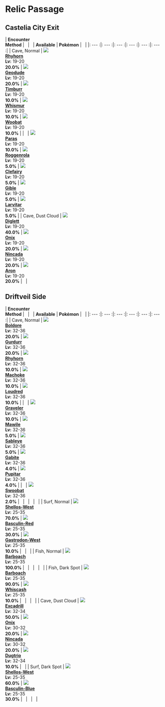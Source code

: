 # Relic Passage

## Castelia City Exit

| __Encounter<br>Method__ | &nbsp; | &nbsp; | __Available__ | __Pokémon__ | &nbsp; |
|: --- :|: --- :|: --- :|: --- :|: --- :|: --- :|
| Cave, Normal | ![][111] <br> __[Rhyhorn]__ <br> __Lv:__ 19-20 <br> __20.0%__ | ![][74] <br> __[Geodude]__ <br> __Lv:__ 19-20 <br> __20.0%__ | ![][532] <br> __[Timburr]__ <br> __Lv:__ 19-20 <br> __10.0%__ | ![][293] <br> __[Whismur]__ <br> __Lv:__ 19-20 <br> __10.0%__ | ![][527] <br> __[Woobat]__ <br> __Lv:__ 19-20 <br> __10.0%__ |
| &nbsp; | ![][46] <br> __[Paras]__ <br> __Lv:__ 19-20 <br> __10.0%__ | ![][524] <br> __[Roggenrola]__ <br> __Lv:__ 19-20 <br> __5.0%__ | ![][35] <br> __[Clefairy]__ <br> __Lv:__ 19-20 <br> __5.0%__ | ![][443] <br> __[Gible]__ <br> __Lv:__ 19-20 <br> __5.0%__ | ![][246] <br> __[Larvitar]__ <br> __Lv:__ 19-20 <br> __5.0%__ |
| Cave, Dust Cloud | ![][50] <br> __[Diglett]__ <br> __Lv:__ 19-20 <br> __40.0%__ | ![][95] <br> __[Onix]__ <br> __Lv:__ 19-20 <br> __20.0%__ | ![][290] <br> __[Nincada]__ <br> __Lv:__ 19-20 <br> __20.0%__ | ![][304] <br> __[Aron]__ <br> __Lv:__ 19-20 <br> __20.0%__ | &nbsp; |

## Driftveil Side

| __Encounter<br>Method__ | &nbsp; | &nbsp; | __Available__ | __Pokémon__ | &nbsp; |
|: --- :|: --- :|: --- :|: --- :|: --- :|: --- :|
| Cave, Normal | ![][525] <br> __[Boldore]__ <br> __Lv:__ 32-36 <br> __20.0%__ | ![][533] <br> __[Gurdurr]__ <br> __Lv:__ 32-36 <br> __20.0%__ | ![][111] <br> __[Rhyhorn]__ <br> __Lv:__ 32-36 <br> __10.0%__ | ![][67] <br> __[Machoke]__ <br> __Lv:__ 32-36 <br> __10.0%__ | ![][294] <br> __[Loudred]__ <br> __Lv:__ 32-36 <br> __10.0%__ |
| &nbsp; | ![][75] <br> __[Graveler]__ <br> __Lv:__ 32-36 <br> __10.0%__ | ![][303] <br> __[Mawile]__ <br> __Lv:__ 32-36 <br> __5.0%__ | ![][302] <br> __[Sableye]__ <br> __Lv:__ 32-36 <br> __5.0%__ | ![][444] <br> __[Gabite]__ <br> __Lv:__ 32-36 <br> __4.0%__ | ![][247] <br> __[Pupitar]__ <br> __Lv:__ 32-36 <br> __4.0%__ |
| &nbsp; | ![][528] <br> __[Swoobat]__ <br> __Lv:__ 32-36 <br> __2.0%__ | &nbsp; | &nbsp; | &nbsp; | &nbsp; |
| Surf, Normal | ![][422-west] <br> __[Shellos-West]__ <br> __Lv:__ 25-35 <br> __70.0%__ | ![][550-red] <br> __[Basculin-Red]__ <br> __Lv:__ 25-35 <br> __30.0%__ | ![][423-west] <br> __[Gastrodon-West]__ <br> __Lv:__ 25-35 <br> __10.0%__ | &nbsp; | &nbsp; |
| Fish, Normal | ![][339] <br> __[Barboach]__ <br> __Lv:__ 25-35 <br> __100.0%__ | &nbsp; | &nbsp; | &nbsp; | &nbsp; |
| Fish, Dark Spot | ![][339] <br> __[Barboach]__ <br> __Lv:__ 25-35 <br> __90.0%__ | ![][340] <br> __[Whiscash]__ <br> __Lv:__ 25-35 <br> __10.0%__ | &nbsp; | &nbsp; | &nbsp; |
| Cave, Dust Cloud | ![][530] <br> __[Excadrill]__ <br> __Lv:__ 32-34 <br> __50.0%__ | ![][95] <br> __[Onix]__ <br> __Lv:__ 30-32 <br> __20.0%__ | ![][290] <br> __[Nincada]__ <br> __Lv:__ 30-32 <br> __20.0%__ | ![][51] <br> __[Dugtrio]__ <br> __Lv:__ 32-34 <br> __10.0%__ | &nbsp; |
| Surf, Dark Spot | ![][422-west] <br> __[Shellos-West]__ <br> __Lv:__ 25-35 <br> __60.0%__ | ![][550-blue] <br> __[Basculin-Blue]__ <br> __Lv:__ 25-35 <br> __30.0%__ | &nbsp; | &nbsp; | &nbsp; |



[111]: ../img/animated/111.gif
[Rhyhorn]: ../../pokemons/111/
[74]: ../img/animated/74.gif
[Geodude]: ../../pokemons/074/
[532]: ../img/animated/532.gif
[Timburr]: ../../pokemons/532/
[293]: ../img/animated/293.gif
[Whismur]: ../../pokemons/293/
[527]: ../img/animated/527.gif
[Woobat]: ../../pokemons/527/
[46]: ../img/animated/46.gif
[Paras]: ../../pokemons/046/
[524]: ../img/animated/524.gif
[Roggenrola]: ../../pokemons/524/
[35]: ../img/animated/35.gif
[Clefairy]: ../../pokemons/035/
[443]: ../img/animated/443.gif
[Gible]: ../../pokemons/443/
[246]: ../img/animated/246.gif
[Larvitar]: ../../pokemons/246/
[50]: ../img/animated/50.gif
[Diglett]: ../../pokemons/050/
[95]: ../img/animated/95.gif
[Onix]: ../../pokemons/095/
[290]: ../img/animated/290.gif
[Nincada]: ../../pokemons/290/
[304]: ../img/animated/304.gif
[Aron]: ../../pokemons/304/
[525]: ../img/animated/525.gif
[Boldore]: ../../pokemons/525/
[533]: ../img/animated/533.gif
[Gurdurr]: ../../pokemons/533/
[67]: ../img/animated/67.gif
[Machoke]: ../../pokemons/067/
[294]: ../img/animated/294.gif
[Loudred]: ../../pokemons/294/
[75]: ../img/animated/75.gif
[Graveler]: ../../pokemons/075/
[303]: ../img/animated/303.gif
[Mawile]: ../../pokemons/303/
[302]: ../img/animated/302.gif
[Sableye]: ../../pokemons/302/
[444]: ../img/animated/444.gif
[Gabite]: ../../pokemons/444/
[247]: ../img/animated/247.gif
[Pupitar]: ../../pokemons/247/
[528]: ../img/animated/528.gif
[Swoobat]: ../../pokemons/528/
[422-west]: ../img/animated/422-west.gif
[Shellos-West]: ../../pokemons/422/
[550-red]: ../img/animated/550-red.gif
[Basculin-Red]: ../../pokemons/550/
[423-west]: ../img/animated/423-west.gif
[Gastrodon-West]: ../../pokemons/423/
[339]: ../img/animated/339.gif
[Barboach]: ../../pokemons/339/
[340]: ../img/animated/340.gif
[Whiscash]: ../../pokemons/340/
[530]: ../img/animated/530.gif
[Excadrill]: ../../pokemons/530/
[51]: ../img/animated/51.gif
[Dugtrio]: ../../pokemons/051/
[550-blue]: ../img/animated/550-blue.gif
[Basculin-Blue]: ../../pokemons/550/
